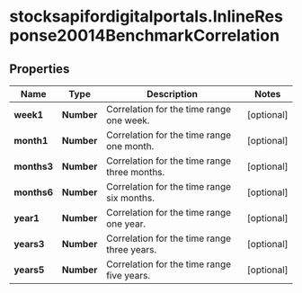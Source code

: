 # stocksapifordigitalportals.InlineResponse20014BenchmarkCorrelation

## Properties

Name | Type | Description | Notes
------------ | ------------- | ------------- | -------------
**week1** | **Number** | Correlation for the time range one week. | [optional] 
**month1** | **Number** | Correlation for the time range one month. | [optional] 
**months3** | **Number** | Correlation for the time range three months. | [optional] 
**months6** | **Number** | Correlation for the time range six months. | [optional] 
**year1** | **Number** | Correlation for the time range one year. | [optional] 
**years3** | **Number** | Correlation for the time range three years. | [optional] 
**years5** | **Number** | Correlation for the time range five years. | [optional] 


